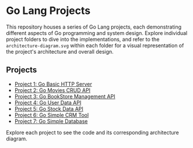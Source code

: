 # Go Lang Projects

This repository houses a series of Go Lang projects, each demonstrating different aspects of Go programming and system design. Explore individual project folders to dive into the implementations, and refer to the `architecture-diagram.svg` within each folder for a visual representation of the project's architecture and overall design.

## Projects

-   [Project 1: Go Basic HTTP Server](./go-basic-http-server)
-   [Project 2: Go Movies CRUD API](./go-movies-crud-api)
-   [Project 3: Go BookStore Management API](./go-bookstore-management-api)
-   [Project 4: Go User Data API](./go-user-data-api)
-   [Project 5: Go Stock Data API](./go-stock-data-api)
-   [Project 6: Go Simple CRM Tool](./go-simple-crm-tool)
-   [Project 7: Go Simple Database](./go-simple-database)

Explore each project to see the code and its corresponding architecture diagram.

